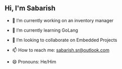 ## Hi, I'm Sabarish 

- 🔭 I’m currently working on an inventory manager
- 🌱 I’m currently learning GoLang
- 👯 I’m looking to collaborate on Embedded Projects


- 📫 How to reach me: sabarish.sr@outlook.com
- 😄 Pronouns: He/Him
  <!-- - ⚡ Fun fact:
- 💬 Ask me about ...
- 🤔 I’m looking for help with FI

   ----!>


![sridharsabarish stats overview](https://github-readme-stats.vercel.app/api?username=sridharsabarish&count_private=true&show_icons=true)
![sridharsabarish languages](https://github-readme-stats.vercel.app/api/top-langs/?username=sridharsabarish&layout=compact&hide=eagle)
